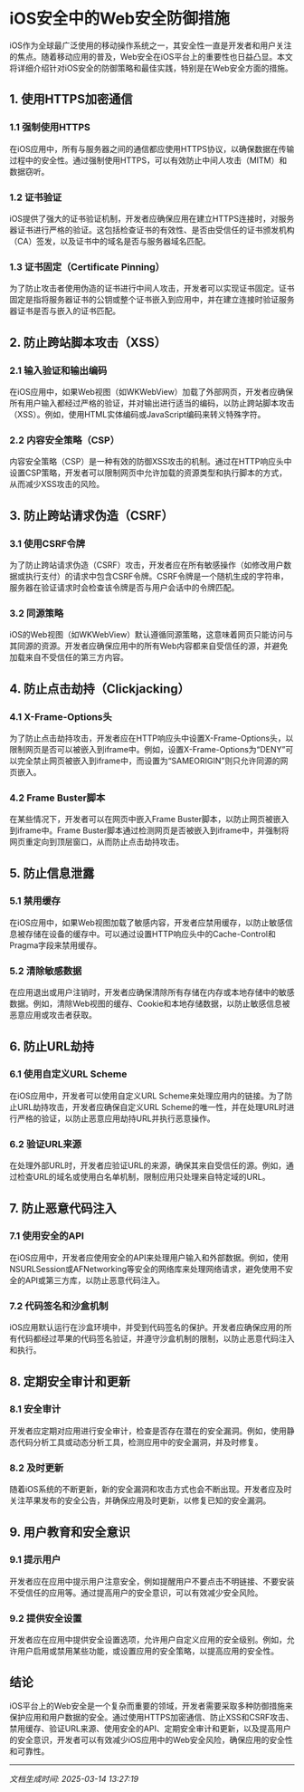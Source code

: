 # iOS安全中的Web安全防御措施

iOS作为全球最广泛使用的移动操作系统之一，其安全性一直是开发者和用户关注的焦点。随着移动应用的普及，Web安全在iOS平台上的重要性也日益凸显。本文将详细介绍针对iOS安全的防御策略和最佳实践，特别是在Web安全方面的措施。

## 1. 使用HTTPS加密通信

### 1.1 强制使用HTTPS
在iOS应用中，所有与服务器之间的通信都应使用HTTPS协议，以确保数据在传输过程中的安全性。通过强制使用HTTPS，可以有效防止中间人攻击（MITM）和数据窃听。

### 1.2 证书验证
iOS提供了强大的证书验证机制，开发者应确保应用在建立HTTPS连接时，对服务器证书进行严格的验证。这包括检查证书的有效性、是否由受信任的证书颁发机构（CA）签发，以及证书中的域名是否与服务器域名匹配。

### 1.3 证书固定（Certificate Pinning）
为了防止攻击者使用伪造的证书进行中间人攻击，开发者可以实现证书固定。证书固定是指将服务器证书的公钥或整个证书嵌入到应用中，并在建立连接时验证服务器证书是否与嵌入的证书匹配。

## 2. 防止跨站脚本攻击（XSS）

### 2.1 输入验证和输出编码
在iOS应用中，如果Web视图（如WKWebView）加载了外部网页，开发者应确保所有用户输入都经过严格的验证，并对输出进行适当的编码，以防止跨站脚本攻击（XSS）。例如，使用HTML实体编码或JavaScript编码来转义特殊字符。

### 2.2 内容安全策略（CSP）
内容安全策略（CSP）是一种有效的防御XSS攻击的机制。通过在HTTP响应头中设置CSP策略，开发者可以限制网页中允许加载的资源类型和执行脚本的方式，从而减少XSS攻击的风险。

## 3. 防止跨站请求伪造（CSRF）

### 3.1 使用CSRF令牌
为了防止跨站请求伪造（CSRF）攻击，开发者应在所有敏感操作（如修改用户数据或执行支付）的请求中包含CSRF令牌。CSRF令牌是一个随机生成的字符串，服务器在验证请求时会检查该令牌是否与用户会话中的令牌匹配。

### 3.2 同源策略
iOS的Web视图（如WKWebView）默认遵循同源策略，这意味着网页只能访问与其同源的资源。开发者应确保应用中的所有Web内容都来自受信任的源，并避免加载来自不受信任的第三方内容。

## 4. 防止点击劫持（Clickjacking）

### 4.1 X-Frame-Options头
为了防止点击劫持攻击，开发者应在HTTP响应头中设置X-Frame-Options头，以限制网页是否可以被嵌入到iframe中。例如，设置X-Frame-Options为“DENY”可以完全禁止网页被嵌入到iframe中，而设置为“SAMEORIGIN”则只允许同源的网页嵌入。

### 4.2 Frame Buster脚本
在某些情况下，开发者可以在网页中嵌入Frame Buster脚本，以防止网页被嵌入到iframe中。Frame Buster脚本通过检测网页是否被嵌入到iframe中，并强制将网页重定向到顶层窗口，从而防止点击劫持攻击。

## 5. 防止信息泄露

### 5.1 禁用缓存
在iOS应用中，如果Web视图加载了敏感内容，开发者应禁用缓存，以防止敏感信息被存储在设备的缓存中。可以通过设置HTTP响应头中的Cache-Control和Pragma字段来禁用缓存。

### 5.2 清除敏感数据
在应用退出或用户注销时，开发者应确保清除所有存储在内存或本地存储中的敏感数据。例如，清除Web视图的缓存、Cookie和本地存储数据，以防止敏感信息被恶意应用或攻击者获取。

## 6. 防止URL劫持

### 6.1 使用自定义URL Scheme
在iOS应用中，开发者可以使用自定义URL Scheme来处理应用内的链接。为了防止URL劫持攻击，开发者应确保自定义URL Scheme的唯一性，并在处理URL时进行严格的验证，以防止恶意应用劫持URL并执行恶意操作。

### 6.2 验证URL来源
在处理外部URL时，开发者应验证URL的来源，确保其来自受信任的源。例如，通过检查URL的域名或使用白名单机制，限制应用只处理来自特定域的URL。

## 7. 防止恶意代码注入

### 7.1 使用安全的API
在iOS应用中，开发者应使用安全的API来处理用户输入和外部数据。例如，使用NSURLSession或AFNetworking等安全的网络库来处理网络请求，避免使用不安全的API或第三方库，以防止恶意代码注入。

### 7.2 代码签名和沙盒机制
iOS应用默认运行在沙盒环境中，并受到代码签名的保护。开发者应确保应用的所有代码都经过苹果的代码签名验证，并遵守沙盒机制的限制，以防止恶意代码注入和执行。

## 8. 定期安全审计和更新

### 8.1 安全审计
开发者应定期对应用进行安全审计，检查是否存在潜在的安全漏洞。例如，使用静态代码分析工具或动态分析工具，检测应用中的安全漏洞，并及时修复。

### 8.2 及时更新
随着iOS系统的不断更新，新的安全漏洞和攻击方式也会不断出现。开发者应及时关注苹果发布的安全公告，并确保应用及时更新，以修复已知的安全漏洞。

## 9. 用户教育和安全意识

### 9.1 提示用户
开发者应在应用中提示用户注意安全，例如提醒用户不要点击不明链接、不要安装不受信任的应用等。通过提高用户的安全意识，可以有效减少安全风险。

### 9.2 提供安全设置
开发者应在应用中提供安全设置选项，允许用户自定义应用的安全级别。例如，允许用户启用或禁用某些功能，或设置应用的安全策略，以提高应用的安全性。

## 结论

iOS平台上的Web安全是一个复杂而重要的领域，开发者需要采取多种防御措施来保护应用和用户数据的安全。通过使用HTTPS加密通信、防止XSS和CSRF攻击、禁用缓存、验证URL来源、使用安全的API、定期安全审计和更新，以及提高用户的安全意识，开发者可以有效减少iOS应用中的Web安全风险，确保应用的安全性和可靠性。

---

*文档生成时间: 2025-03-14 13:27:19*



